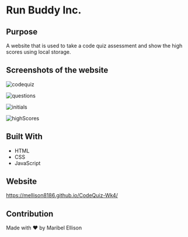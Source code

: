# Run Buddy Inc.

## Purpose
A website that is used to take a code quiz assessment and show the high scores using local storage.

## Screenshots of the website
![codequiz](https://user-images.githubusercontent.com/77599753/116188190-d5cd9200-a6db-11eb-936c-5dc461c35419.png)

![questions](https://user-images.githubusercontent.com/77599753/116188213-e251ea80-a6db-11eb-9f87-9e1e6371b5b1.png)

![initials](https://user-images.githubusercontent.com/77599753/116188236-ef6ed980-a6db-11eb-8f8d-490777544aaa.png)

![highScores](https://user-images.githubusercontent.com/77599753/116188268-fac20500-a6db-11eb-8835-9e8bf4d3a3c5.png)

## Built With
* HTML
* CSS
* JavaScript

## Website
https://mellison8186.github.io/CodeQuiz-Wk4/

## Contribution
Made with ❤️ by Maribel Ellison